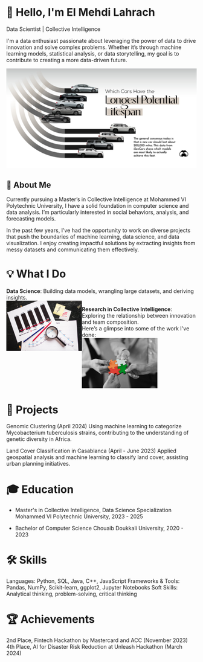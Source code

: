 # 👋 Hello, I'm El Mehdi Lahrach
Data Scientist | Collective Intelligence

I'm a data enthusiast passionate about leveraging the power of data to drive innovation and solve complex problems. Whether it’s through machine learning models, statistical analysis, or data storytelling, my goal is to contribute to creating a more data-driven future.

![Cars Analysis](assests/Longest-Lasting-Cars_Shareable.jpg)


## 🚀 About Me
Currently pursuing a Master’s in Collective Intelligence at Mohammed VI Polytechnic University, I have a solid foundation in computer science and data analysis. I’m particularly interested in social behaviors,  analysis, and forecasting models.

In the past few years, I’ve had the opportunity to work on diverse projects that push the boundaries of machine learning, data science, and data visualization. I enjoy creating impactful solutions by extracting insights from messy datasets and communicating them effectively.

# 💡 What I Do

**Data Science**: Building data models, wrangling large datasets, and deriving insights.  
<img src="assests/pexels-photo.jpeg" alt="DS" width="200" align="left">

**Research in Collective Intelligence**: Exploring the relationship between innovation and team composition.  
Here’s a glimpse into some of the work I've done:  
<img src="assests/team_comp.jpeg" alt="Team Composition Innovation" width="200" align="left">

<br clear="left"/>

# 🔬 Projects
Genomic Clustering (April 2024)
Using machine learning to categorize Mycobacterium tuberculosis strains, contributing to the understanding of genetic diversity in Africa.

Land Cover Classification in Casablanca (April - June 2023)
Applied geospatial analysis and machine learning to classify land cover, assisting urban planning initiatives.

# 🎓 Education
- Master's in Collective Intelligence, Data Science Specialization
Mohammed VI Polytechnic University, 2023 - 2025

- Bachelor of Computer Science
Chouaib Doukkali University, 2020 - 2023

# 🛠️ Skills
Languages: Python, SQL, Java, C++, JavaScript
Frameworks & Tools: Pandas, NumPy, Scikit-learn, ggplot2, Jupyter Notebooks
Soft Skills: Analytical thinking, problem-solving, critical thinking

# 🏆 Achievements
2nd Place, Fintech Hackathon by Mastercard and ACC (November 2023)
4th Place, AI for Disaster Risk Reduction at Unleash Hackathon (March 2024)
